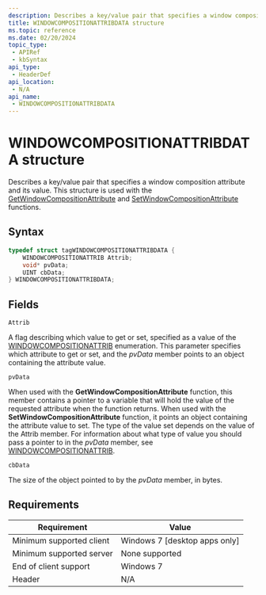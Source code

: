 ```yaml
---
description: Describes a key/value pair that specifies a window composition attribute and its value.
title: WINDOWCOMPOSITIONATTRIBDATA structure
ms.topic: reference
ms.date: 02/20/2024
topic_type:
 - APIRef
 - kbSyntax
api_type:
 - HeaderDef
api_location:
 - N/A
api_name:
 - WINDOWCOMPOSITIONATTRIBDATA
---
```


# WINDOWCOMPOSITIONATTRIBDATA structure

Describes a key/value pair that specifies a window composition attribute and its value. This structure is used with the [GetWindowCompositionAttribute](getwindowcompositionattribute.md) and [SetWindowCompositionAttribute](setwindowcompositionattribute.md) functions.

## Syntax

```C++
typedef struct tagWINDOWCOMPOSITIONATTRIBDATA {
    WINDOWCOMPOSITIONATTRIB Attrib;
    void* pvData;
    UINT cbData;
} WINDOWCOMPOSITIONATTRIBDATA;
```

## Fields

`Attrib`

A flag describing which value to get or set, specified as a value of the [WINDOWCOMPOSITIONATTRIB](windowcompositionattrib.md) enumeration. This parameter specifies which attribute to get or set, and the *pvData* member points to an object containing the attribute value.

`pvData`

When used with the **GetWindowCompositionAttribute** function, this member contains a pointer to a variable that will hold the value of the requested attribute when the function returns. When used with the **SetWindowCompositionAttribute** function, it points an object containing the attribute value to set. The type of the value set depends on the value of the Attrib member. For information about what type of value you should pass a pointer to in the *pvData* member, see [WINDOWCOMPOSITIONATTRIB](windowcompositionattrib.md).

`cbData`

The size of the object pointed to by the *pvData* member, in bytes.

## Requirements

| Requirement | Value |
|-|-|
| Minimum supported client | Windows 7 \[desktop apps only\] |
| Minimum supported server | None supported |
| End of client support | Windows 7 |
| Header | N/A |

